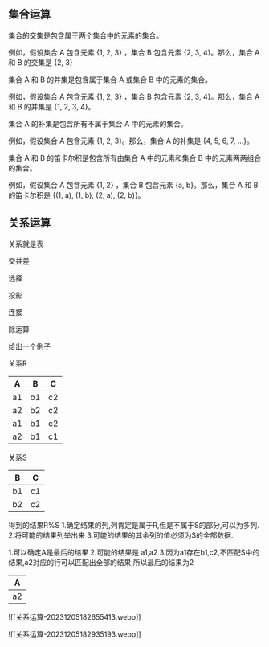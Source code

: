

## 集合运算


集合的交集是包含属于两个集合中的元素的集合。

例如，假设集合 A 包含元素 {1, 2, 3} ，集合 B 包含元素 {2, 3, 4}。那么，集合 A 和 B 的交集是 {2, 3}

集合 A 和 B 的并集是包含属于集合 A 或集合 B 中的元素的集合。

例如，假设集合 A 包含元素 {1, 2, 3} ，集合 B 包含元素 {2, 3, 4}。那么，集合 A 和 B 的并集是 {1, 2, 3, 4}。


集合 A 的补集是包含所有不属于集合 A 中的元素的集合。

例如，假设集合 A 包含元素 {1, 2, 3}。那么，集合 A 的补集是 {4, 5, 6, 7, ...}。


集合 A 和 B 的笛卡尔积是包含所有由集合 A 中的元素和集合 B 中的元素两两组合的集合。

例如，假设集合 A 包含元素 {1, 2} ，集合 B 包含元素 {a, b}。那么，集合 A 和 B 的笛卡尔积是 {(1, a), (1, b), (2, a), (2, b)}。



## 关系运算

关系就是表

交并差


选择 

投影

连接

除运算 

给出一个例子 

关系R 

| A | B | C |
| ---- | ---- | ---- |
| a1 | b1 | c2 |
| a2 | b2 | c2 |
| a1 | b1 | c2 |
| a2 | b1  | c1 |

关系S

| B | C |
| ---- | ---- |
| b1 | c1 |
| b2 | c2 |

得到的结果R%S
1.确定结果的列,列肯定是属于R,但是不属于S的部分,可以为多列.
2.将可能的结果列举出来
3.可能的结果的其余列的值必须为S的全部数据.

1.可以确定A是最后的结果
2.可能的结果是 a1,a2
3.因为a1存在b1,c2,不匹配S中的结果,a2对应的行可以匹配出全部的结果,所以最后的结果为2 




| A |
| ---- |
| a2 |


![[关系运算-20231205182655413.webp]]

![[关系运算-20231205182935193.webp]]